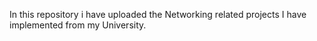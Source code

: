 In this repository i have uploaded the Networking related projects I have implemented from my University.
